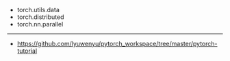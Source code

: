 - torch.utils.data
- torch.distributed
- torch.nn.parallel

---
- https://github.com/lyuwenyu/pytorch_workspace/tree/master/pytorch-tutorial